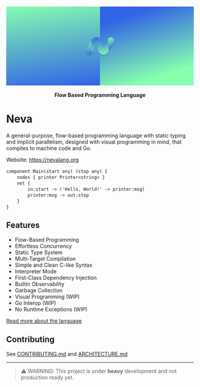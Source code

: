 ![Big Header](./assets/header/big.svg "Big header with nevalang logo")

**<p align="center">Flow Based Programming Language</p>**

# Neva

A general-purpose, flow-based programming language with static typing and implicit parallelism, designed with visual programming in mind, that compiles to machine code and Go.

Website: https://nevalang.org

```neva
component Main(start any) (stop any) {
	nodes { printer Printer<string> }
	net {
		in:start -> ('Hello, World!' -> printer:msg)
		printer:msg -> out:stop
	}
}
```

## Features

- Flow-Based Programming
- Effortless Concurrency
- Static Type System
- Multi-Target Compilation
- Simple and Clean C-like Syntax
- Interpreter Mode
- First-Class Dependency Injection
- Builtin Observability
- Garbage Collection
- Visual Programming (WIP)
- Go Interop (WIP)
- No Runtime Exceptions (WIP)

[Read more about the language](https://nevalang.org/docs/about)

## Contributing

See [CONTRIBUTING.md](./CONTRIBUTING.md) and [ARCHITECTURE.md](./ARCHITECTURE.md)

---

> ⚠️ WARNING: This project is under **heavy** development and not production ready yet.
